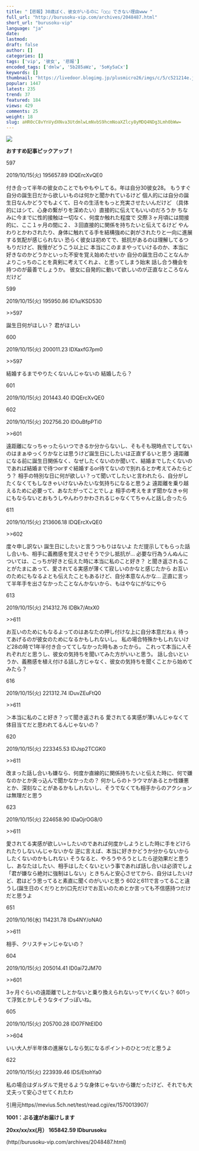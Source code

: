 ```yaml
---
title: "【悲報】30歳ぼく、彼女がいるのに『◯◯』できない理由www "
full_url: "http://burusoku-vip.com/archives/2048487.html"
short_url: "burusoku-vip"
language: "ja"
date: 
lastmod: 
draft: false
author: []
categories: []
tags: ['vip', '彼女', '悲報']
encoded_tags: ['dmlw', '5b285aWz', '5oKy5aCx']
keywords: []
thumbnail: "https://livedoor.blogimg.jp/plusmicro26/imgs/c/5/c521214e.jpg"
popular: 1447
latest: 235
trend: 37
featured: 184
views: 429
comments: 25
weight: 18
slug: aHR0cC8vYnVydXNva3UtdmlwLmNvbS9hcmNoaXZlcy8yMDQ4NDg3Lmh0bWw=
---
```


![](https://livedoor.blogimg.jp/plusmicro26/imgs/c/5/c521214e.jpg)

<div><p><b>おすすめ記事ピックアップ！</b></p> <p class='g-ad1'> </p> <p class='g-ad2'> </p> <p></p> <p>597 <p> 2019/10/15(火) 195657.89 IDQErcXvQE0</p></p><p> 付き合って半年の彼女のことでもやもやしてる。年は自分30彼女28。 もうすぐ自分の誕生日だから欲しいものは何かと聞かれているけど 個人的には自分の誕生日なんかどうでもよくて、日々の生活をもっと充実させたいんだけど （具体的にはシて、心身の繋がりを深めたい）直接的に伝えてもいいのだろうか ちなみに今までに性的接触は一切なく、何度か触れた程度で 交際３ヶ月頃には間接的に、ここ１ヶ月の間に２、３回直接的に関係を持ちたいと伝えてるけど やんわりとかわされたり、身体に触れてる手を結構強めに剥がされたりと一向に進展する気配が感じられない 恐らく彼女は初めてで、抵抗があるのは理解してるつもりだけど、我慢がどうこう以上に 本当にこのままやっていけるのか、本当に好きなのかどうかといった不安を覚え始めたせいか 自分の誕生日のことなんかよりこっちのことを真剣に考えてくれよ、と思ってしまう始末 話し合う機会を持つのが最善でしょうか。 彼女に自発的に動いて欲しいのが正直なところなんだけど </p> <p>599 <p> 2019/10/15(火) 195950.86 ID1u/KSD530</p></p><p> <p class='anchor'>>>597</p> 誕生日何がほしい？ 君がほしい </p> <p>600 <p> 2019/10/15(火) 200011.23 IDXaxfG7pm0</p></p><p> <p class='anchor'>>>597</p> 結婚するまでやりたくないんじゃないの 結婚したら？ </p> <p>601 <p> 2019/10/15(火) 201443.40 IDQErcXvQE0</p></p> <p>602 <p> 2019/10/15(火) 202756.20 ID0uBfpPTi0</p></p><p> <p class='anchor'>>>601</p> 遠距離になっちゃったらいつできるか分からないし、そもそも現時点でしてないのはまぁゆっくりかなとは思うけど誕生日にしたいは正直ずるいと思う 遠距離になる前に誕生日関係なく、なぜしたくないのか聞いて、結婚までしたくないのであれば結婚まで待つorすぐ結婚するor待てないので別れるとか考えてみたらどう？ 相手の特別な日に何が欲しい？って聞いてしたいと言われたら、自分がしたくなくてもしなきゃいけないみたいな気持ちになると思うよ 遠距離を乗り越えるために必要って、あなたがってことでしょ 相手の考えをまず聞かなきゃ何にもならないとおもうしやんわりかわされるじゃなくてちゃんと話し合ったら </p> <p>611 <p> 2019/10/15(火) 213606.18 IDQErcXvQE0</p></p><p> <p class='anchor'>>>602</p> 度々申し訳ない 誕生日にしたいと言うつもりはないよ ただ提示してもらった話し合いも、相手に義務感を覚えさせそうで少し抵抗が… 必要な行為うんぬんについては、こっちが好きと伝えた時に本当に私のこと好き？ と聞き返されることがたまにあって、愛されてる実感が薄くて寂しいのかなと感じたから お互いのためにもなるよとも伝えたこともあるけど、自分本意なんかな… 正直に言って半年手を出さなかったことなんかないから、もはやなにがなにやら </p> <p>613 <p> 2019/10/15(火) 214312.76 IDBk7/AtxX0</p></p><p> <p class='anchor'>>>611</p> お互いのためにもなるよってのはあなたの押し付けな上に自分本意だねぇ 待ってあげるのが彼女のためになるかもしれないし。 私の場合特殊かもしれないけど28の時で1年半付き合っててしなかった時もあったから。 これって本当に人それぞれだと思うし、彼女の気持ちを聞いてみた方がいいと思う。 話し合いというか、義務感を植え付ける話し方じゃなく、彼女の気持ちを聞くことから始めてみたら？ </p> <p>616 <p> 2019/10/15(火) 221312.74 IDuvZEuFtQ0</p></p><p> <p class='anchor'>>>611</p> ＞本当に私のこと好き？って聞き返される 愛されてる実感が薄いんじゃなくて体目当てだと思われてるんじゃないの？ </p> <p>620 <p> 2019/10/15(火) 223345.53 IDJsp2TCGK0</p></p><p> <p class='anchor'>>>611</p> 改まった話し合いも嫌なら、何度か直線的に関係持ちたいと伝えた時に、何で嫌なのかとか突っ込んで聞かなかったの？ 何かしらのトラウマがあるとか性嫌悪とか、深刻なことがあるかもしれないし、そうでなくても相手からのアクションは無理だと思う </p> <p>623 <p> 2019/10/15(火) 224658.90 IDaOjrOG8/0</p></p><p> <p class='anchor'>>>611</p> 愛されてる実感が欲しい=したいのであれば何度かしようとした時に手をどけられたりしないんじゃないかな 逆に言えば、本当に好きかどうか分からないからしたくないのかもしれない そうなると、やろうやろうとしたら逆効果だと思うし、あなたはしたい、相手はしたくないという事であれば話し合いは必須でしょ 「君が嫌なら絶対に強制はしない」ときちんと安心させてから、自分はしたいけど、君はどう思ってると素直に聞くのがいいと思う 602と611で言ってること違うし(誕生日のくだりとか)口先だけでお互いのためとか言っても不信感持つだけだと思うよ </p> <p>651 <p> 2019/10/16(水) 114231.78 IDs4NY/oNA0</p></p><p> <p class='anchor'>>>611</p> 相手、クリスチャンじゃないの？ </p> <p>604 <p> 2019/10/15(火) 205014.41 ID0ai72JM70</p></p><p> <p class='anchor'>>>601</p> 3ヶ月ぐらいの遠距離でしとかないと乗り換えられないってヤバくない？ 601って浮気とかしそうなタイプっぽいね。 </p> <p>605 <p> 2019/10/15(火) 205700.28 ID07FNtEID0</p></p><p> <p class='anchor'>>>604</p> いい大人が半年体の進展なしなら気になるポイントのひとつだと思うよ </p> <p>622 <p> 2019/10/15(火) 223939.46 IDS/EtohYa0</p></p><p> 私の場合はダルダルで見せるような身体じゃないから嫌だったけど、それでも大丈夫って安心させてくれたわ </p> <p>引用元https//mevius.5ch.net/test/read.cgi/ex/1570013907/</p> <p id='csw_block'></p> <p id='divSP1'> </p> <p><b>1001：ぶる速がお届けします <p> 20xx/xx/xx(月） 165842.59 IDburusoku</p></b></p> <p class='g-ad1'> </p> <p class='g-ad2'> </p> <p id='divSP'> </p> </div>

(http//burusoku-vip.com/archives/2048487.html)
